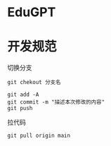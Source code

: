 # EduGPT




# 开发规范

切换分支
```shell
git chekout 分支名
```

```shell
git add -A
git commit -m "描述本次修改的内容"
git push 
```

拉代码
```shell
git pull origin main 
```

